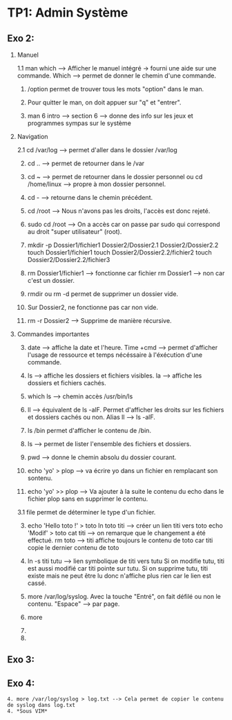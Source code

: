 # TP1: Admin Système

## Exo 2:

1. Manuel

    1.1 man which --> Afficher le manuel intégré -> fourni une aide sur une commande.
         Which --> permet de donner le chemin d'une commande.
    
    1. /option permet de trouver tous les mots "option" dans le man.

    1. Pour quitter le man, on doit appuer sur "q" et "entrer".

    1. man 6 intro --> section 6 --> donne des info sur les jeux et programmes sympas sur le système
    
2. Navigation

    2.1 cd /var/log --> permet d'aller dans le dossier /var/log
    
    2. cd .. --> permet de retourner dans le /var
    
    2. cd ~ --> permet de retourner dans le dossier personnel ou cd /home/linux --> propre à mon dossier personnel.
    
    2. cd - --> retourne dans le chemin précédent.
    
    2. cd /root --> Nous n'avons pas les droits, l'accès est donc rejeté.
    
    2. sudo cd /root --> On a accès car on passe par sudo qui correspond au droit "super utilisateur" (root).
    
    2. mkdir -p Dossier1/fichier1 Dossier2/Dossier2.1 Dossier2/Dossier2.2
        touch Dossier1/fichier1
        touch Dossier2/Dossier2.2/fichier2 
        touch Dossier2/Dossier2.2/fichier3
    
    2. rm Dossier1/fichier1 --> fonctionne car fichier
         rm Dossier1 --> non car c'est un dossier.
         
    2. rmdir ou rm -d permet de supprimer un dossier vide.
    
    2. Sur Dossier2, ne fonctionne pas car non vide.
    
    2. rm -r Dossier2 --> Supprime de manière récursive.
    
3. Commandes importantes

    3. date --> affiche la date et l'heure. 
        Time +cmd --> permet d'afficher l'usage de ressource et temps nécéssaire à           l'éxécution d'une commande.
    
    3. ls --> affiche les dossiers et fichiers visibles.
         la --> affiche les dossiers et fichiers cachés.
         
    3. which ls --> chemin accès /usr/bin/ls
    
    3. ll --> équivalent de ls -alF. Permet d'afficher les droits sur les fichiers et dossiers cachés ou non.
         Alias ll --> ls -alF.
    
    3. ls /bin permet d'afficher le contenu de /bin.
    
    3. ls --> permet de lister l'ensemble des fichiers et dossiers.
    
    3. pwd --> donne le chemin absolu du dossier courant.
    
    3. echo 'yo' > plop --> va écrire yo dans un fichier en remplacant son sontenu. 
    
    3. echo 'yo' >> plop --> Va ajouter à la suite le contenu du echo dans le fichier plop sans en supprimer le contenu.
    
    3.1 file permet de déterminer le type d'un fichier.

    3. echo 'Hello toto !' > toto
          ln toto titi --> créer un lien titi vers toto
          echo 'Modif' > toto
          cat titi --> on remarque que le changement a été effectué.
          rm toto --> titi affiche toujours le contenu de toto car titi copie le dernier contenu de toto
    
    3. ln -s titi tutu --> lien symbolique de titi vers tutu
          Si on modifie tutu, titi est aussi modifié car titi pointe sur tutu.
          Si on supprime tutu, titi existe mais ne peut être lu donc n'affiche plus rien car le lien est cassé.
    
    3. more /var/log/syslog. Avec la touche "Entré", on fait défilé ou non le contenu. "Espace" --> par page.
    
    3. more 
    
    3.
    
    3.
    
## Exo 3:

 

## Exo 4:
    4. more /var/log/syslog > log.txt --> Cela permet de copier le contenu de syslog dans log.txt
    4. *Sous VIM*
